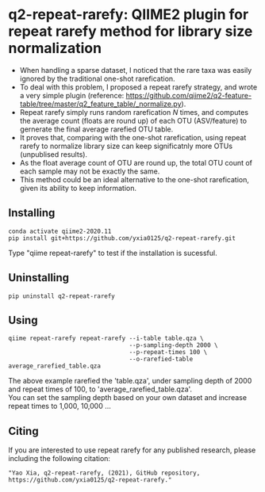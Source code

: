 # q2-repeat-rarefy: QIIME2 plugin for repeat rarefy method for library size normalization
* When handling a sparse dataset, I noticed that the rare taxa was easily ignored by the traditional one-shot rarefication.  
* To deal with this problem, I proposed a repeat rarefy strategy, and wrote a very simple plugin (reference: https://github.com/qiime2/q2-feature-table/tree/master/q2_feature_table/_normalize.py).  
* Repeat rarefy simply runs random rarefication *N* times, and computes the average count (floats are round up) of each OTU (ASV/feature) to gernerate the final average rarefied OTU table.  
* It proves that, comparing with the one-shot rarefication, using repeat rarefy to normalize library size can keep significatnly more OTUs (unpublised results).  
* As the float average count of OTU are round up, the total OTU count of each sample may not be exactly the same.  
* This method could be an ideal alternative to the one-shot rarefication, given its ability to keep information.  

## Installing
```
conda activate qiime2-2020.11
pip install git+https://github.com/yxia0125/q2-repeat-rarefy.git
```
Type "qiime repeat-rarefy" to test if the installation is sucessful.

## Uninstalling
`pip uninstall q2-repeat-rarefy`

## Using
```
qiime repeat-rarefy repeat-rarefy --i-table table.qza \
                                  --p-sampling-depth 2000 \
                                  --p-repeat-times 100 \
                                  --o-rarefied-table average_rarefied_table.qza
```
The above example rarefied the 'table.qza', under sampling depth of 2000 and repeat times of 100, to 'average_rarefied_table.qza'.  
You can set the sampling depth based on your own dataset and increase repeat times to 1,000, 10,000 ...

## Citing 
If you are interested to use repeat rarefy for any published research, please including the following citation:
```
"Yao Xia, q2-repeat-rarefy, (2021), GitHub repository, https://github.com/yxia0125/q2-repeat-rarefy."
```
